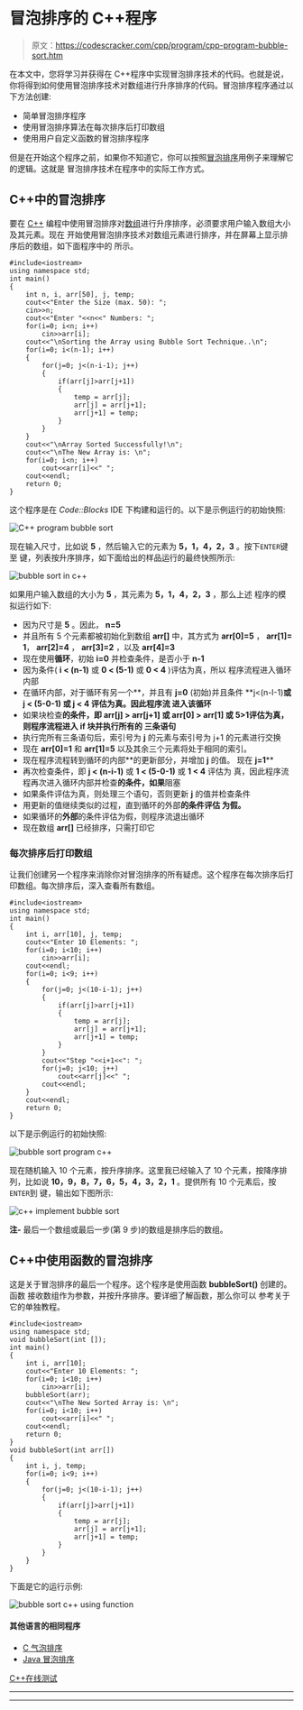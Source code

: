 # 冒泡排序的 C++程序

> 原文：<https://codescracker.com/cpp/program/cpp-program-bubble-sort.htm>

在本文中，您将学习并获得在 C++程序中实现冒泡排序技术的代码。也就是说，你将得到如何使用冒泡排序技术对数组进行升序排序的代码。冒泡排序程序通过以下方法创建:

*   简单冒泡排序程序
*   使用冒泡排序算法在每次排序后打印数组
*   使用用户自定义函数的冒泡排序程序

但是在开始这个程序之前，如果你不知道它，你可以按照[冒泡排序](/computer-fundamental/bubble-sort.htm)用例子来理解它的逻辑。这就是 冒泡排序技术在程序中的实际工作方式。

## C++中的冒泡排序

要在 [C++](/cpp/index.htm) 编程中使用冒泡排序对[数组](/cpp/cpp-arrays.htm)进行升序排序，必须要求用户输入数组大小及其元素。现在 开始使用冒泡排序技术对数组元素进行排序，并在屏幕上显示排序后的数组，如下面程序中的 所示。

```
#include<iostream>
using namespace std;
int main()
{
    int n, i, arr[50], j, temp;
    cout<<"Enter the Size (max. 50): ";
    cin>>n;
    cout<<"Enter "<<n<<" Numbers: ";
    for(i=0; i<n; i++)
        cin>>arr[i];
    cout<<"\nSorting the Array using Bubble Sort Technique..\n";
    for(i=0; i<(n-1); i++)
    {
        for(j=0; j<(n-i-1); j++)
        {
            if(arr[j]>arr[j+1])
            {
                temp = arr[j];
                arr[j] = arr[j+1];
                arr[j+1] = temp;
            }
        }
    }
    cout<<"\nArray Sorted Successfully!\n";
    cout<<"\nThe New Array is: \n";
    for(i=0; i<n; i++)
        cout<<arr[i]<<" ";
    cout<<endl;
    return 0;
}
```

这个程序是在 *Code::Blocks* IDE 下构建和运行的。以下是示例运行的初始快照:

![C++ program bubble sort](img/8e29c47523073565811015346b39d853.png)

现在输入尺寸，比如说 **5** ，然后输入它的元素为 **5，1，4，2，3** 。按下`ENTER`键至 键，列表按升序排序，如下面给出的样品运行的最终快照所示:

![bubble sort in c++](img/664e92ee5d254b50a9a9e30dcb44ad79.png)

如果用户输入数组的大小为 **5** ，其元素为 **5，1，4，2，3** ，那么上述 程序的模拟运行如下:

*   因为尺寸是 **5** 。因此， **n=5**
*   并且所有 5 个元素都被初始化到数组 **arr[]** 中，其方式为 **arr[0]=5** ， **arr[1]= 1**， **arr[2]=4** ， **arr[3]=2** ，以及 **arr[4]=3**
*   现在使用**循环**，初始 **i=0** 并检查条件，是否小于 **n-1**
*   因为条件( **i < (n-1)** 或 **0 < (5-1)** 或 **0 < 4** )评估为真，所以 程序流程进入循环内部
*   在循环内部，对于循环有另一个**，并且有 **j=0** (初始)并且条件 **j<(n-I-1)**或 **j < (5-0-1)** 或 **j < 4** 评估为真。因此程序流 进入该循环**
*   如果块检查**的条件，即 **arr[j] > arr[j+1]** 或 **arr[0] > arr[1]** 或 **5>1**评估为真，则程序流程进入 **if** 块并执行所有的 三条语句**
*   执行完所有三条语句后，索引号为 **j** 的元素与索引号为 j+1 的元素进行交换
*   现在 **arr[0]=1** 和 **arr[1]=5** 以及其余三个元素将处于相同的索引。
*   现在程序流程转到循环的内部**的更新部分，并增加 **j** 的值。 现在 **j=1****
*   再次检查条件，即 **j < (n-i-1)** 或 **1 < (5-0-1)** 或 **1 < 4** 评估为 真，因此程序流程再次进入循环内部并检查**的条件，如果**阻塞
*   如果条件评估为真，则处理三个语句，否则更新 **j** 的值并检查条件
*   用更新的值继续类似的过程，直到循环的外部**的条件评估 为假。**
*   如果循环的**外部**的条件评估为假，则程序流退出循环
*   现在数组 **arr[]** 已经排序，只需打印它

### 每次排序后打印数组

让我们创建另一个程序来消除你对冒泡排序的所有疑虑。这个程序在每次排序后打印数组。每次排序后，深入查看所有数组。

```
#include<iostream>
using namespace std;
int main()
{
    int i, arr[10], j, temp;
    cout<<"Enter 10 Elements: ";
    for(i=0; i<10; i++)
        cin>>arr[i];
    cout<<endl;
    for(i=0; i<9; i++)
    {
        for(j=0; j<(10-i-1); j++)
        {
            if(arr[j]>arr[j+1])
            {
                temp = arr[j];
                arr[j] = arr[j+1];
                arr[j+1] = temp;
            }
        }
        cout<<"Step "<<i+1<<": ";
        for(j=0; j<10; j++)
            cout<<arr[j]<<" ";
        cout<<endl;
    }
    cout<<endl;
    return 0;
}
```

以下是示例运行的初始快照:

![bubble sort program c++](img/44d7587baef2075c92644f806e500bdd.png)

现在随机输入 10 个元素，按升序排序。这里我已经输入了 10 个元素，按降序排列，比如说 **10，9，8，7，6，5，4，3，2，1** 。提供所有 10 个元素后，按`ENTER`到 键，输出如下图所示:

![c++ implement bubble sort](img/b488a03b320a17cc9f5fdcd160b00de1.png)

**注-** 最后一个数组或最后一步(第 9 步)的数组是排序后的数组。

## C++中使用函数的冒泡排序

这是关于冒泡排序的最后一个程序。这个程序是使用函数 **bubbleSort()** 创建的。函数 接收数组作为参数，并按升序排序。要详细了解函数，那么你可以 参考关于它的单独教程。

```
#include<iostream>
using namespace std;
void bubbleSort(int []);
int main()
{
    int i, arr[10];
    cout<<"Enter 10 Elements: ";
    for(i=0; i<10; i++)
        cin>>arr[i];
    bubbleSort(arr);
    cout<<"\nThe New Sorted Array is: \n";
    for(i=0; i<10; i++)
        cout<<arr[i]<<" ";
    cout<<endl;
    return 0;
}
void bubbleSort(int arr[])
{
    int i, j, temp;
    for(i=0; i<9; i++)
    {
        for(j=0; j<(10-i-1); j++)
        {
            if(arr[j]>arr[j+1])
            {
                temp = arr[j];
                arr[j] = arr[j+1];
                arr[j+1] = temp;
            }
        }
    }
}
```

下面是它的运行示例:

![bubble sort c++ using function](img/1f25eaa2fb9f106004aa6a69e1d6f7c6.png)

#### 其他语言的相同程序

*   [C 气泡排序](/c/program/c-program-bubble-sort.htm)
*   [Java 冒泡排序](/java/program/java-program-bubble-sort.htm)

[C++在线测试](/exam/showtest.php?subid=3)

* * *

* * *